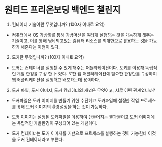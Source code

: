 # 원티드 프리온보딩 백엔드 챌린지

1. 컨테이너 기술이란 무엇입니까? (100자 이내로 요약)

- 컴퓨터에서 OS 가상화를 통해 가상머신을 여러개 실행하는 것을 가능하게 해주는 기술이고,
  이를 통해 낭비되고있는 컴퓨터 리소스를 최대한으로 활용하는 것을 가능하게 해준다는 이점이 있다.

2. 도커란 무엇입니까? (100자 이내로 요약)

- 도커는 컨테이너를 실행할 수 있게 해주는 어플리케이션이다. 도커를 이용해 독립적인 개발 환경을 구성 할 수 있다. 또한 웹 어플리케이션에 필요한 환경만을 구성하여 웹 어플리케이션을 실행하고 배포하는데 용이하다.

3. 도커 파일, 도커 이미지, 도커 컨테이너의 개념은 무엇이고, 서로 어떤 관계입니까?

- 도커파일은 도커 이미지를 만들기 위한 수단이고 도커파일에 설정한 작업 프로세스를 통해 도커 이미지의 환경설정을 하는 것이 가능하다.

- 도커 이미지는 설정된 도커파일을 이용하여 만들어지는 결과물이고 도커 이미지에는 독립적인 개발환경이 구성되어 있는 개념이다.

- 도커 컨테이너는 도커 이미지를 기반으로 프로세스를 실행하는 것이 가능한데 이것을 도커 컨테이너라고 부른다.
